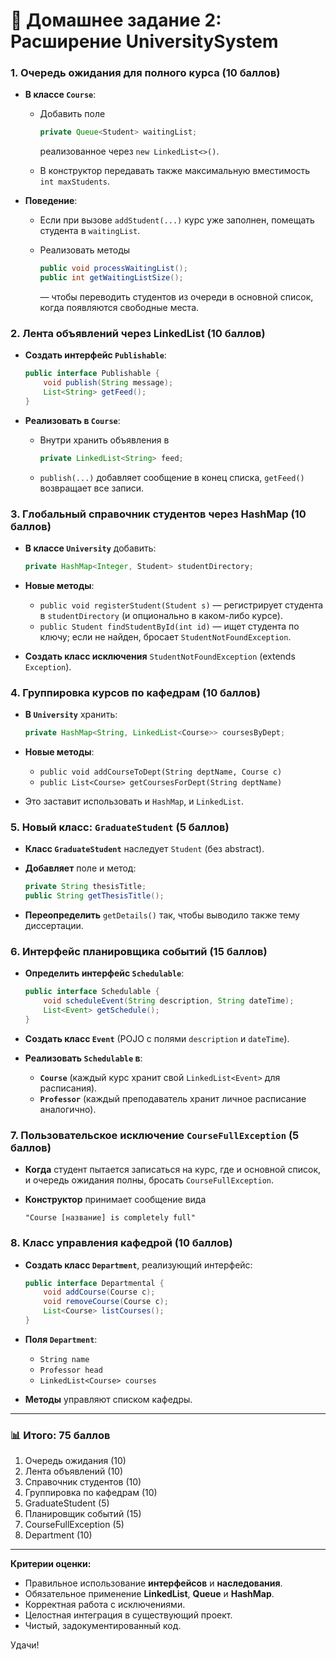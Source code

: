 
# 🔧 Домашнее задание 2: Расширение UniversitySystem

### 1. Очередь ожидания для полного курса (10 баллов)

* **В классе `Course`**:

    * Добавить поле

      ```java
      private Queue<Student> waitingList;
      ```

      реализованное через `new LinkedList<>()`.
    * В конструктор передавать также максимальную вместимость `int maxStudents`.
* **Поведение**:

    * Если при вызове `addStudent(...)` курс уже заполнен, помещать студента в `waitingList`.
    * Реализовать методы

      ```java
      public void processWaitingList();
      public int getWaitingListSize();
      ```

      — чтобы переводить студентов из очереди в основной список, когда появляются свободные места.

### 2. Лента объявлений через LinkedList (10 баллов)

* **Создать интерфейс `Publishable`**:

  ```java
  public interface Publishable {
      void publish(String message);
      List<String> getFeed();
  }
  ```
* **Реализовать в `Course`**:

    * Внутри хранить объявления в

      ```java
      private LinkedList<String> feed;
      ```
    * `publish(...)` добавляет сообщение в конец списка, `getFeed()` возвращает все записи.

### 3. Глобальный справочник студентов через HashMap (10 баллов)

* **В классе `University`** добавить:

  ```java
  private HashMap<Integer, Student> studentDirectory;
  ```
* **Новые методы**:

    * `public void registerStudent(Student s)` — регистрирует студента в `studentDirectory` (и опционально в каком-либо курсе).
    * `public Student findStudentById(int id)` — ищет студента по ключу; если не найден, бросает `StudentNotFoundException`.
* **Создать класс исключения** `StudentNotFoundException` (extends `Exception`).

### 4. Группировка курсов по кафедрам (10 баллов)

* **В `University`** хранить:

  ```java
  private HashMap<String, LinkedList<Course>> coursesByDept;
  ```
* **Новые методы**:

    * `public void addCourseToDept(String deptName, Course c)`
    * `public List<Course> getCoursesForDept(String deptName)`
* Это заставит использовать и `HashMap`, и `LinkedList`.

### 5. Новый класс: `GraduateStudent` (5 баллов)

* **Класс `GraduateStudent`** наследует `Student` (без abstract).
* **Добавляет** поле и метод:

  ```java
  private String thesisTitle;
  public String getThesisTitle();
  ```
* **Переопределить** `getDetails()` так, чтобы выводило также тему диссертации.

### 6. Интерфейс планировщика событий (15 баллов)

* **Определить интерфейс `Schedulable`**:

  ```java
  public interface Schedulable {
      void scheduleEvent(String description, String dateTime);
      List<Event> getSchedule();
  }
  ```
* **Создать класс `Event`** (POJO с полями `description` и `dateTime`).
* **Реализовать `Schedulable` в**:

    * **`Course`** (каждый курс хранит свой `LinkedList<Event>` для расписания).
    * **`Professor`** (каждый преподаватель хранит личное расписание аналогично).

### 7. Пользовательское исключение `CourseFullException` (5 баллов)

* **Когда** студент пытается записаться на курс, где и основной список, и очередь ожидания полны, бросать `CourseFullException`.
* **Конструктор** принимает сообщение вида

  ```
  "Course [название] is completely full"  
  ```

### 8. Класс управления кафедрой (10 баллов)

* **Создать класс `Department`**, реализующий интерфейс:

  ```java
  public interface Departmental {
      void addCourse(Course c);
      void removeCourse(Course c);
      List<Course> listCourses();
  }
  ```
* **Поля `Department`**:

    * `String name`
    * `Professor head`
    * `LinkedList<Course> courses`
* **Методы** управляют списком кафедры.

---

### 📊 Итого: 75 баллов

1. Очередь ожидания (10)
2. Лента объявлений (10)
3. Справочник студентов (10)
4. Группировка по кафедрам (10)
5. GraduateStudent (5)
6. Планировщик событий (15)
7. CourseFullException (5)
8. Department (10)

---

**Критерии оценки:**

* Правильное использование **интерфейсов** и **наследования**.
* Обязательное применение **LinkedList**, **Queue** и **HashMap**.
* Корректная работа с исключениями.
* Целостная интеграция в существующий проект.
* Чистый, задокументированный код.

Удачи!

